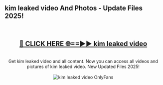 <h2>kim leaked video And Photos - Update Files 2025!</h2>
<br>
<div align="center">
<h2><a href="https://linkcuts.com/hfmhzwbr" rel="nofollow">🔴 CLICK HERE 🌐==►► kim leaked video</a></h2>
<br>
Get kim leaked video and all content. Now you can access all videos and pictures of kim leaked video. New Updated Files 2025!
<br>
<br>
<a href="https://linkcuts.com/hfmhzwbr" rel="nofollow" data-target="animated-image.originalLink"><img src="https://i.ibb.co.com/WyWwxjT/player-gif2.gif" alt="kim leaked video OnlyFans" style="max-width: 100%; display: inline-block;" data-target="animated-image.originalImage"></a>
</div>
<br>